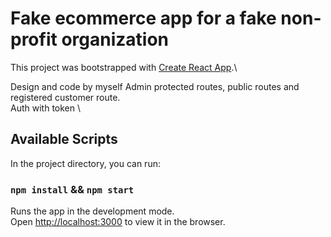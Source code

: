 # Fake ecommerce app for a fake non-profit organization

This project was bootstrapped with [Create React App](https://github.com/facebook/create-react-app).\

Design and code by myself
Admin protected routes, public routes and registered customer route. \
Auth with token \


## Available Scripts

In the project directory, you can run:

### `npm install` && `npm start`

Runs the app in the development mode.\
Open [http://localhost:3000](http://localhost:3000) to view it in the browser.



